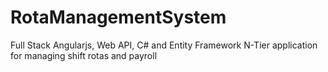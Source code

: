 # RotaManagementSystem
Full Stack Angularjs, Web API, C# and Entity Framework N-Tier application for managing shift rotas and payroll
